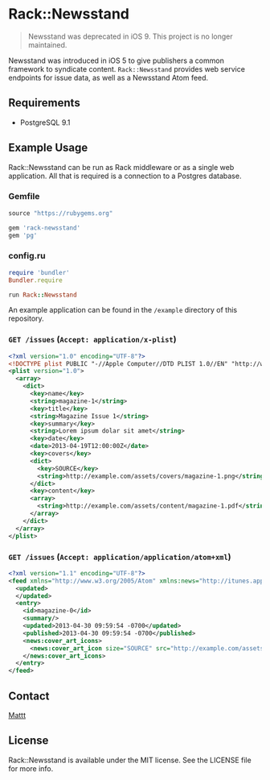 # Rack::Newsstand

> Newsstand was deprecated in iOS 9.
> This project is no longer maintained.

Newsstand was introduced in iOS 5 to give publishers a common framework to syndicate content. `Rack::Newsstand` provides web service endpoints for issue data, as well as a Newsstand Atom feed.

## Requirements

- PostgreSQL 9.1

## Example Usage

Rack::Newsstand can be run as Rack middleware or as a single web application. All that is required is a connection to a Postgres database.

### Gemfile

```ruby
source "https://rubygems.org"

gem 'rack-newsstand'
gem 'pg'
```

### config.ru

```ruby
require 'bundler'
Bundler.require

run Rack::Newsstand
```

An example application can be found in the `/example` directory of this repository.

### `GET /issues` (`Accept: application/x-plist`)

```xml
<?xml version="1.0" encoding="UTF-8"?>
<!DOCTYPE plist PUBLIC "-//Apple Computer//DTD PLIST 1.0//EN" "http://www.apple.com/DTDs/PropertyList-1.0.dtd">
<plist version="1.0">
  <array>
    <dict>
      <key>name</key>
      <string>magazine-1</string>
      <key>title</key>
      <string>Magazine Issue 1</string>
      <key>summary</key>
      <string>Lorem ipsum dolar sit amet</string>
      <key>date</key>
      <date>2013-04-19T12:00:00Z</date>
      <key>covers</key>
      <dict>
        <key>SOURCE</key>
        <string>http://example.com/assets/covers/magazine-1.png</string>
      </dict>
      <key>content</key>
      <array>
        <string>http://example.com/assets/content/magazine-1.pdf</string>
      </array>
    </dict>
  </array>
</plist>
```

### `GET /issues` (`Accept: application/application/atom+xml`)

```xml
<?xml version="1.1" encoding="UTF-8"?>
<feed xmlns="http://www.w3.org/2005/Atom" xmlns:news="http://itunes.apple.com/2011/Newsstand">
  <updated>
  </updated>
  <entry>
    <id>magazine-0</id>
    <summary/>
    <updated>2013-04-30 09:59:54 -0700</updated>
    <published>2013-04-30 09:59:54 -0700</published>
    <news:cover_art_icons>
      <news:cover_art_icon size="SOURCE" src="http://example.com/assets/covers/magazine-1.png"/>
    </news:cover_art_icons>
  </entry>
</feed>
```

## Contact

[Mattt](https://twitter.com/mattt)

## License

Rack::Newsstand is available under the MIT license.
See the LICENSE file for more info.
